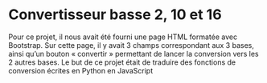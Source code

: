 # Convertisseur basse 2, 10 et 16
Pour ce projet, il nous avait été fourni une page HTML formatée avec Bootstrap. Sur cette page, il y avait 3 champs correspondant aux 3 bases, ainsi qu’un bouton « convertir » permettant de lancer la conversion vers les 2 autres bases. Le but de ce projet était de traduire des fonctions de conversion écrites en Python en JavaScript


